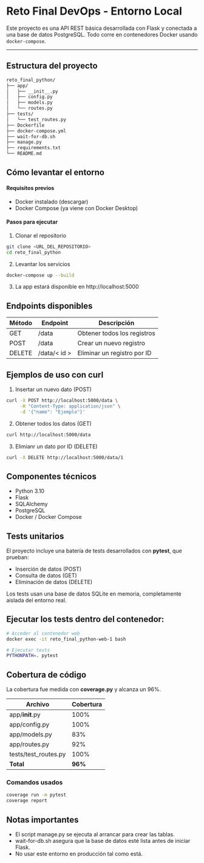 #  Reto Final DevOps - Entorno Local

Este proyecto es una API REST básica desarrollada con Flask y conectada a una base de datos PostgreSQL. Todo corre en contenedores Docker usando `docker-compose`.

---
<nbsp>
</nbsp>

##  Estructura del proyecto

```bash
reto_final_python/
├── app/
│   ├── __init__.py         
│   ├── config.py           
│   ├── models.py           
│   └── routes.py           
├── tests/
│   └── test_routes.py      
├── Dockerfile              
├── docker-compose.yml      
├── wait-for-db.sh          
├── manage.py               
├── requirements.txt        
└── README.md               
```

<nbsp>
</nbsp>

## Cómo levantar el entorno
#### Requisitos previos
- Docker instalado (descargar)
- Docker Compose (ya viene con Docker Desktop)

#### Pasos para ejecutar
1. Clonar el repositorio
```bash
git clone <URL_DEL_REPOSITORIO>
cd reto_final_python
```
2. Levantar los servicios
```bash
docker-compose up --build
```
3. La app estará disponible en http://localhost:5000

<nbsp>
</nbsp>

## Endpoints disponibles
|Método|Endpoint|Descripción|
| ------------ | ------------ | ------------ |
| GET | /data  | Obtener todos los registros |
| POST | /data  | Crear un nuevo registro |
| DELETE | /data/< id > |  Eliminar un registro por ID |

<nbsp>
</nbsp>

## Ejemplos de uso con curl
1. Insertar un nuevo dato (POST)
```bash
curl -X POST http://localhost:5000/data \
     -H "Content-Type: application/json" \
     -d '{"name": "Ejemplo"}'
```
2. Obtener todos los datos (GET)
```bash
curl http://localhost:5000/data
```
3. Elimianr un dato por ID (DELETE)
```bash
curl -X DELETE http://localhost:5000/data/1
```

<nbsp>
</nbsp>

## Componentes técnicos
- Python 3.10
- Flask
- SQLAlchemy
- PostgreSQL
- Docker / Docker Compose

## Tests unitarios
El proyecto incluye una batería de tests desarrollados con **pytest**, que prueban:
- Inserción de datos (POST)
- Consulta de datos (GET)
- Eliminación de datos (DELETE)

Los tests usan una base de datos SQLite en memoria, completamente aislada del entorno real.

## Ejecutar los tests dentro del contenedor:
```bash
# Acceder al contenedor web
docker exec -it reto_final_python-web-1 bash

# Ejecutar tests
PYTHONPATH=. pytest
```

<nbsp>
</nbsp>

## Cobertura de código
La cobertura fue medida con **coverage.py** y alcanza un 96%.

|  Archivo |Cobertura|
| ------------ | ------------ |
| app/__init__.py  |  100% |
|  app/config.py |  100% |
|  app/models.py |  83% |
|  app/routes.py |  92% |
|  tests/test_routes.py |  100% |
|  **Total** |  **96%** |

### Comandos usados
```bash
coverage run -m pytest
coverage report
```

<nbsp>
</nbsp>

## Notas importantes
- El script manage.py se ejecuta al arrancar para crear las tablas.
- wait-for-db.sh asegura que la base de datos esté lista antes de iniciar Flask.
- No usar este entorno en producción tal como está.
